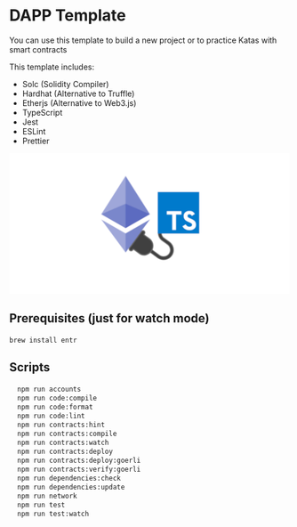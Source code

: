 # DAPP Template
You can use this template to build a new project or to practice Katas with smart contracts

This template includes:
* Solc (Solidity Compiler)
* Hardhat (Alternative to Truffle)
* Etherjs (Alternative to Web3.js)
* TypeScript
* Jest
* ESLint
* Prettier

![DAPP TEMPLATE](ethereum-ts.png)

## Prerequisites (just for watch mode)
```shell
brew install entr
```

## Scripts

```shell
  npm run accounts
  npm run code:compile
  npm run code:format
  npm run code:lint
  npm run contracts:hint
  npm run contracts:compile
  npm run contracts:watch
  npm run contracts:deploy
  npm run contracts:deploy:goerli
  npm run contracts:verify:goerli
  npm run dependencies:check
  npm run dependencies:update
  npm run network
  npm run test
  npm run test:watch
```


